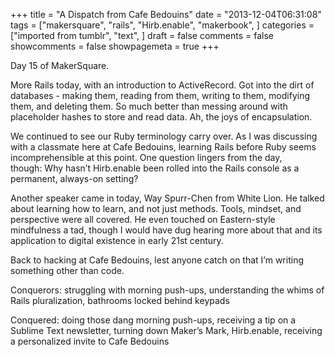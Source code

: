 +++
title = "A Dispatch from Cafe Bedouins"
date = "2013-12-04T06:31:08"
tags = ["makersquare", "rails", "Hirb.enable", "makerbook", ]
categories = ["imported from tumblr", "text", ]
draft = false
comments = false
showcomments = false
showpagemeta = true
+++

<p>Day 15 of MakerSquare. </p>
<p>More Rails today, with an introduction to ActiveRecord. Got into the dirt of databases - making them, reading from them, writing to them, modifying them, and deleting them. So much better than messing around with placeholder hashes to store and read data. Ah, the joys of encapsulation.  </p>
<p>We continued to see our Ruby terminology carry over. As I was discussing with a classmate here at Cafe Bedouins, learning Rails before Ruby seems incomprehensible at this point. One question lingers from the day, though: Why hasn&rsquo;t Hirb.enable been rolled into the Rails console as a permanent, always-on setting? </p>
<p>Another speaker came in today, Way Spurr-Chen from White Lion. He talked about learning how to learn, and not just methods. Tools, mindset, and perspective were all covered. He even touched on Eastern-style mindfulness a tad, though I would have dug hearing more about that and its application to digital existence in early 21st century. </p>
<p>Back to hacking at Cafe Bedouins, lest anyone catch on that I&rsquo;m writing something other than code. </p>
<p>Conquerors: struggling with morning push-ups, understanding the whims of Rails pluralization, bathrooms locked behind keypads</p>
<p>Conquered: doing those dang morning push-ups, receiving a tip on a Sublime Text newsletter, turning down Maker&rsquo;s Mark, Hirb.enable, receiving a personalized invite to Cafe Bedouins</p>